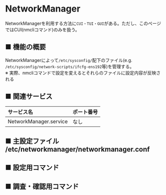 # NetworkManager
NetworkManagerを利用する方法に`CUI・TUI・GUI`がある。ただし、このページではCUI(nmcliコマンド)のみを扱う。
## ■ 機能の概要
NetworkManagerによって`/etc/sysconfig/`配下のファイル(e.g. `/etc/sysconfig/network-scripts/ifcfg-ens192`等)を管理する。  
※ 実際、nmcliコマンドで設定を変えるとそれらのファイルに設定内容が反映される

## ■ 関連サービス
|サービス名|ポート番号|
|:---|:---|
|NetworkManager.service|なし|

## ■ 主設定ファイル /etc/networkmanager/networkmanager.conf

## ■ 設定用コマンド

## ■ 調査・確認用コマンド
